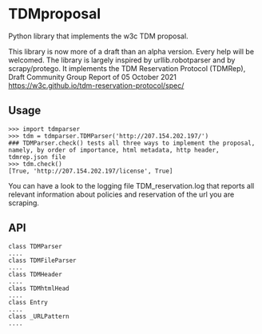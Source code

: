 # TDMproposal
Python library that implements the w3c TDM proposal.


This library is now more of a draft than an alpha version. Every help will be welcomed.
The library is largely inspired by urllib.robotparser and by scrapy/protego. It implements the TDM Reservation Protocol (TDMRep), Draft Community Group Report of 05 October 2021 https://w3c.github.io/tdm-reservation-protocol/spec/

## Usage 
```
>>> import tdmparser 
>>> tdm = tdmparser.TDMParser('http://207.154.202.197/') 
### TDMParser.check() tests all three ways to implement the proposal, namely, by order of importance, html metadata, http header, tdmrep.json file
>>> tdm.check() 
[True, 'http://207.154.202.197/license', True]
```
You can have a look to the logging file TDM_reservation.log that reports all relevant information about policies and reservation of the url you are scraping.

## API
```
class TDMParser  
.... 
class TDMFileParser  
.... 
class TDMHeader 
.... 
class TDMhtmlHead  
.... 
class Entry  
.... 
class _URLPattern 
.... 
```
